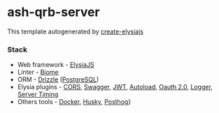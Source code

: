 # ash-qrb-server

This template autogenerated by [create-elysiajs](https://github.com/kravetsone/create-elysiajs)

### Stack
- Web framework - [ElysiaJS](https://elysiajs.com/)
- Linter - [Biome](https://biomejs.dev/)
- ORM - [Drizzle](https://orm.drizzle.team/) ([PostgreSQL](https://www.postgresql.org/))
- Elysia plugins - [CORS](https://elysiajs.com/plugins/cors.html), [Swagger](https://elysiajs.com/plugins/swagger.html), [JWT](https://elysiajs.com/plugins/jwt.html), [Autoload](https://github.com/kravetsone/elysia-autoload), [Oauth 2.0](https://github.com/kravetsone/elysia-oauth2), [Logger](https://github.com/bogeychan/elysia-logger), [Server Timing](https://elysiajs.com/plugins/server-timing.html)
- Others tools - [Docker](https://www.docker.com/), [Husky](https://typicode.github.io/husky/), [Posthog](https://posthog.com/docs/libraries/node)}